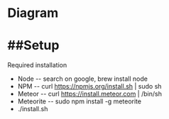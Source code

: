 Diagram
=======

##Setup
=======
Required installation
* Node -- search on google, brew install node
* NPM -- curl https://npmjs.org/install.sh | sudo sh
* Meteor -- curl https://install.meteor.com | /bin/sh
* Meteorite -- sudo npm install -g meteorite
* ./install.sh
